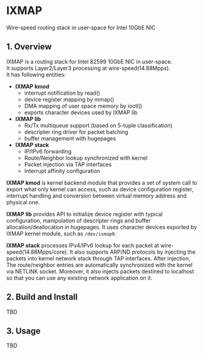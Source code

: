 # IXMAP
Wire-speed routing stack in user-space for Intel 10GbE NIC

## 1. Overview
IXMAP is a routing stack for Intel 82599 10GbE NIC in user-space.  
It supports Layer2/Layer3 processing at wire-speed(14.88Mpps).  
It has following entities:

* **IXMAP kmod**
	* interrupt notification by read()
	* device register mapping by mmap()
	* DMA mapping of user space memory by ioctl()
	* exports character devices used by IXMAP lib
* **IXMAP lib**
	* Rx/Tx multiqueue support (based on 5-tuple classification)
	* descripter ring driver for packet batching
	* buffer management with hugepages
* **IXMAP stack**
	* IP/IPv6 forwarding
	* Route/Neighbor lookup synchronized with kernel
	* Packet injection via TAP interfaces
	* Interrupt affinity configuration

**IXMAP kmod** is kernel backend module that provides a set of system call
to export what only kernel can access, such as device configuration register,
interrupt handling and conversion between virtual memory address and physical one.

**IXMAP lib** provides API to initialize device register with typical configuration,
manipulation of descripter rings and buffer allocation/deallocation in hugepages.
It uses character devices exported by IXMAP kernel module, such as `/dev/ixmap0`.

**IXMAP stack** processes IPv4/IPv6 lookup for each packet at wire-speed(14.88Mpps/core).
It also supports ARP/ND protocols by injecting the packets into kernel network stack
through TAP interfaces. After injection, The route/neighbor entries are automatically
synchronized with the kernel via NETLINK socket. Moreover, it also injects packets
destined to localhost so that you can use any existing network application on it.

## 2. Build and Install
TBD

## 3. Usage
TBD

